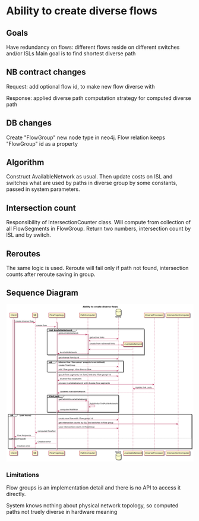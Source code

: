 # Ability to create diverse flows

## Goals
Have redundancy on flows: different flows reside on different switches and/or ISLs
Main goal is to find shortest diverse path

## NB contract changes
Request: add optional flow id, to make new flow diverse with

Response: applied diverse path computation strategy for computed diverse path

## DB changes
Create "FlowGroup" new node type in neo4j.
Flow relation keeps "FlowGroup" id as a property

## Algorithm
Construct AvailableNetwork as usual. Then update costs on ISL and switches what are used by paths in diverse group by some constants, passed in system parameters.

## Intersection count
Responsibility of IntersectionCounter class. Will compute from collection of all FlowSegments in FlowGroup. Return two numbers, intersection count by ISL and by switch.

## Reroutes
The same logic is used. Reroute will fail only if path not found, intersection counts after reroute saving in group.
 
## Sequence Diagram
![Ability to create diverse flows](pce-diverse-flows-create.png)

### Limitations
Flow groups is an implementation detail and there is no API to access it directly.

System knows nothing about physical network topology, so computed paths not truely diverse in hardware meaning
